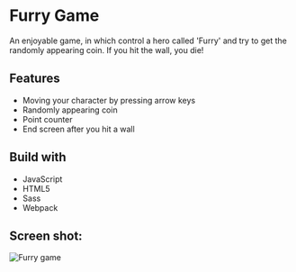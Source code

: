 # Furry Game
An enjoyable game, in which control a hero called 'Furry' and try to get the randomly appearing coin. If you hit the wall, you die!

## Features
* Moving your character by pressing arrow keys
* Randomly appearing coin
* Point counter
* End screen after you hit a wall

## Build with
* JavaScript
* HTML5
* Sass
* Webpack

## Screen shot:
![Furry game](https://i.imgur.com/HJfpnIG.png)
